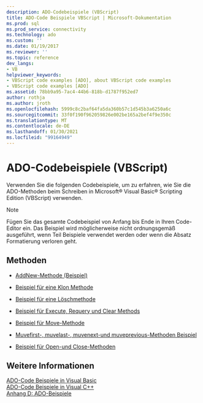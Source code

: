 ```yaml
---
description: ADO-Codebeispiele (VBScript)
title: ADO-Code Beispiele VBScript | Microsoft-Dokumentation
ms.prod: sql
ms.prod_service: connectivity
ms.technology: ado
ms.custom: ''
ms.date: 01/19/2017
ms.reviewer: ''
ms.topic: reference
dev_langs:
- VB
helpviewer_keywords:
- VBScript code examples [ADO], about VBScript code examples
- VBScript code examples [ADO]
ms.assetid: 78bb9a95-7ac4-44b6-818b-d1787f952ed7
author: rothja
ms.author: jroth
ms.openlocfilehash: 5999c8c2baf64fa5da360b57c1d545b3a6250a6c
ms.sourcegitcommit: 33f0f190f962059826e002be165a2bef4f9e350c
ms.translationtype: MT
ms.contentlocale: de-DE
ms.lasthandoff: 01/30/2021
ms.locfileid: "99164949"
---
```

# <a name="ado-code-examples-vbscript"></a>ADO-Codebeispiele (VBScript)
Verwenden Sie die folgenden Codebeispiele, um zu erfahren, wie Sie die ADO-Methoden beim Schreiben in Microsoft® Visual Basic® Scripting Edition (VBScript) verwenden.  
  
> [!NOTE]
>  Fügen Sie das gesamte Codebeispiel von Anfang bis Ende in Ihren Code-Editor ein. Das Beispiel wird möglicherweise nicht ordnungsgemäß ausgeführt, wenn Teil Beispiele verwendet werden oder wenn die Absatz Formatierung verloren geht.  
  
## <a name="methods"></a>Methoden  
  
-   [AddNew-Methode (Beispiel)](./addnew-method-example-vbscript.md)  
  
-   [Beispiel für eine Klon Methode](./clone-method-example-vbscript.md)  
  
-   [Beispiel für eine Löschmethode](./delete-method-example-vbscript.md)  
  
-   [Beispiel für Execute, Requery und Clear Methods](./execute-requery-and-clear-methods-example-vbscript.md)  
  
-   [Beispiel für Move-Methode](./move-method-example-vbscript.md)  
  
-   [Muvefirst-, muvelast-, muvenext-und muveprevious-Methoden Beispiel](./movefirst-movelast-movenext-and-moveprevious-methods-example-vbscript.md)  
  
-   [Beispiel für Open-und Close-Methoden](./open-and-close-methods-example-vbscript.md)  
  
## <a name="see-also"></a>Weitere Informationen  
 [ADO-Code Beispiele in Visual Basic](./ado-code-examples-in-visual-basic.md)   
 [ADO-Code Beispiele in Visual C++](./ado-code-examples-in-visual-c.md)   
 [Anhang D: ADO-Beispiele](../../guide/appendixes/appendix-d-ado-samples.md)